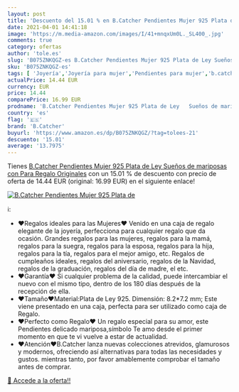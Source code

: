 ```yaml
---
layout: post
title: 'Descuento del 15.01 % en B.Catcher Pendientes Mujer 925 Plata de '
date: 2021-04-01 14:41:18
image: 'https://m.media-amazon.com/images/I/41+mnqxUm0L._SL400_.jpg'
comments: true
category: ofertas
author: 'tole.es'
slug: 'B075ZNKQGZ-es B.Catcher Pendientes Mujer 925 Plata de Ley Sueños de...'
sku: 'B075ZNKQGZ-es'
tags: [ 'Joyería','Joyería para mujer','Pendientes para mujer','b.catcher','de','ley','plata', ]
actualPrice: 14.44 EUR
currency: EUR
price: 14.44
comparePrice: 16.99 EUR
prodname: 'B.Catcher Pendientes Mujer 925 Plata de Ley   Sueños de mariposas   con Para Regalo Originales'
country: 'es'
flag: '🇪🇸'
brand: 'B.Catcher'
buyurl: 'https://www.amazon.es/dp/B075ZNKQGZ/?tag=tolees-21'
descuento: '15.01'
average: '13.7975'
---
```


Tienes [B.Catcher Pendientes Mujer 925 Plata de Ley   Sueños de mariposas   con Para Regalo Originales](https://www.amazon.es/dp/B075ZNKQGZ/?tag=tolees-21) con un 15.01 % de descuento con precio de oferta de 14.44 EUR (original: 16.99 EUR) en el siguiente enlace!

[![B.Catcher Pendientes Mujer 925 Plata de ](https://m.media-amazon.com/images/I/41+mnqxUm0L._SL400_.jpg)](https://www.amazon.es/dp/B075ZNKQGZ/?tag=tolees-21)

ℹ️:

- ♥Regalos ideales para las Mujeres♥ Venido en una caja de regalo elegante de la joyería, perfecciona para cualquier regalo que da ocasión. Grandes regalos para las mujeres, regalos para la mamá, regalos para la suegra, regalos para la esposa, regalos para la hija, regalos para la tía, regalos para el mejor amigo, etc. Regalos de cumpleaños ideales, regalos del aniversario, regalos de la Navidad, regalos de la graduación, regalos del día de madre, el etc.
- ♥Garantía♥ Si cualquier problema de la calidad, puede intercambiar el nuevo con el mismo tipo, dentro de los 180 días después de la recepción de ella.
- ♥Tamaño♥Material:Plata de Ley 925. Dimensión: 8.2*7.2 mm; Este viene presentado en una caja, perfecta para ser utilizado como caja de Regalo.
- ♥Perfecto como Regalo♥ Un regalo especial para su amor, este Pendientes delicado mariposa,símbolo Te amo desde el primer momento en que te vi vuelve a estar de actualidad.
- ♥Atención♥B.Catcher lanza nuevas colecciones atrevidos, glamurosos y modernos, ofreciendo así alternativas para todas las necesidades y gustos. mientras tanto, por favor amablemente comprobar el tamaño antes de comprar.

[🛒 Accede a la oferta!!](https://www.amazon.es/dp/B075ZNKQGZ/?tag=tolees-21)
